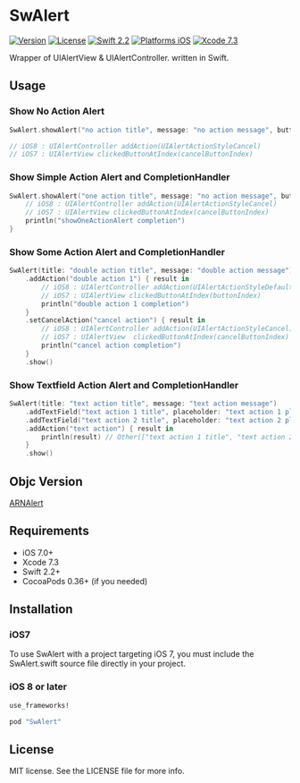 # SwAlert

[![Version](https://img.shields.io/cocoapods/v/SwAlert.svg?style=flat)](http://cocoadocs.org/docsets/SwAlert)
[![License](https://img.shields.io/cocoapods/l/SwAlert.svg?style=flat)](http://cocoadocs.org/docsets/SwAlert)
[![Swift 2.2](https://img.shields.io/badge/Swift-2.2-orange.svg?style=flat)](https://developer.apple.com/swift/)
[![Platforms iOS](https://img.shields.io/badge/Platforms-iOS-lightgray.svg?style=flat)](https://developer.apple.com/swift/)
[![Xcode 7.3](https://img.shields.io/badge/Xcode-7.3+-blue.svg?style=flat)](https://developer.apple.com/swift/)

Wrapper of UIAlertView & UIAlertController. written in Swift.

## Usage

### Show No Action Alert

```swift
SwAlert.showAlert("no action title", message: "no action message", buttonTitle: "button title")

// iOS8 : UIAlertController addAction(UIAlertActionStyleCancel)
// iOS7 : UIAlertView clickedButtonAtIndex(cancelButtonIndex)
```

### Show Simple Action Alert and CompletionHandler

```swift
SwAlert.showAlert("one action title", message: "no action message", buttonTitle: "button title") { result in
    // iOS8 : UIAlertController addAction(UIAlertActionStyleCancel)
    // iOS7 : UIAlertView clickedButtonAtIndex(cancelButtonIndex)
    println("showOneActionAlert completion")
}
```

### Show Some Action Alert and CompletionHandler

```swift
SwAlert(title: "double action title", message: "double action message")
    .addAction("double action 1") { result in
        // iOS8 : UIAlertController addAction(UIAlertActionStyleDefault)
        // iOS7 : UIAlertView clickedButtonAtIndex(buttonIndex)
        println("double action 1 completion")
    }
    .setCancelAction("cancel action") { result in
        // iOS8 : UIAlertController addAction(UIAlertActionStyleCancel)
        // iOS7 : UIAlertView  clickedButtonAtIndex(cancelButtonIndex)
        println("cancel action completion")
    }
    .show()
```

### Show Textfield Action Alert and CompletionHandler

```swift
SwAlert(title: "text action title", message: "text action message")
    .addTextField("text action 1 title", placeholder: "text action 1 placeholder")
    .addTextField("text action 2 title", placeholder: "text action 2 placeholder")
    .addAction("text action") { result in
        println(result) // Other(["text action 1 title", "text action 2 title"])
    }
    .show()
```

## Objc Version

[ARNAlert](https://github.com/xxxAIRINxxx/ARNAlert)


## Requirements

* iOS 7.0+
* Xcode 7.3
* Swift 2.2+
* CocoaPods 0.36+ (if you needed)

## Installation

### iOS7

To use SwAlert with a project targeting iOS 7, you must include the
SwAlert.swift source file directly in your project.

### iOS 8 or later

```ruby
use_frameworks!

pod "SwAlert"
```

## License

MIT license. See the LICENSE file for more info.
